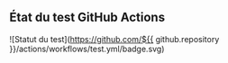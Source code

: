 ## État du test GitHub Actions

![Statut du test](https://github.com/${{ github.repository }}/actions/workflows/test.yml/badge.svg)
